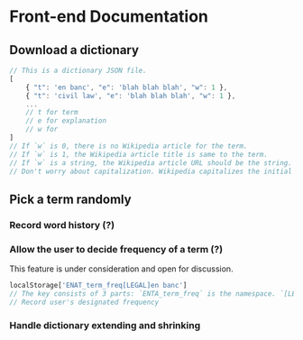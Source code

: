 # Front-end Documentation

## Download a dictionary

```JavaScript
// This is a dictionary JSON file.
[
    { "t": 'en banc', "e": 'blah blah blah', "w": 1 },
    { "t": 'civil law', "e": 'blah blah blah', "w": 1 },
    ...
    // t for term
    // e for explanation
    // w for
]
// If `w` is 0, there is no Wikipedia article for the term.
// If `w` is 1, the Wikipedia article title is same to the term.
// If `w` is a string, the Wikipedia article URL should be the string. E.g. `w: 'Blah'` refers to `https://en.wikipedia.org/wiki/Blah`.
// Don't worry about capitalization. Wikipedia capitalizes the initial letter automatically.
```

## Pick a term randomly

### Record word history (?)

### Allow the user to decide frequency of a term (?)

This feature is under consideration and open for discussion.

```JavaScript
localStorage['ENAT_term_freq[LEGAL]en banc']
// The key consists of 3 parts: `ENTA_term_freq` is the namespace. `[LEGAL]` is the dictionary identifier. `en banc` is the term.
// Record user's designated frequency
```

### Handle dictionary extending and shrinking
